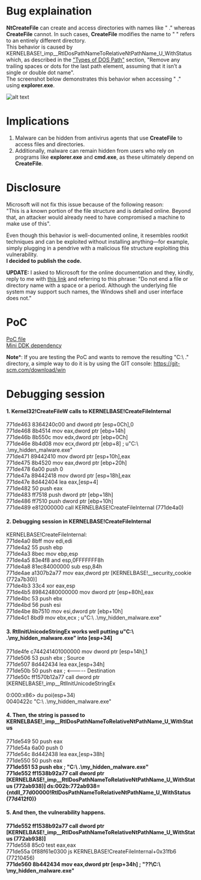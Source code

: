 # Bug explaination  

**NtCreateFile** can create and access directories with names like " ." whereas **CreateFile** cannot. In such cases, **CreateFile** modifies the name to " " refers to an entirely different directory.  
This behavior is caused by KERNELBASE!_imp__RtlDosPathNameToRelativeNtPathName_U_WithStatus which, as described in the ["Types of DOS Path"](https://googleprojectzero.blogspot.com/2016/02/) section, "Remove any trailing spaces or dots for the last path element, assuming that it isn’t a single or double dot name".  
The screenshot below demonstrates this behavior when accessing " ." using **explorer.exe**.  

![alt text](screenshots/screenshot1.png "Accessing to ' .' from explorer.exe")


# Implications  

1. Malware can be hidden from antivirus agents that use **CreateFile** to access files and directories.  
2. Additionally, malware can remain hidden from users who rely on programs like **explorer.exe** and **cmd.exe**, as these ultimately depend on **CreateFile**.


# Disclosure  

Microsoft will not fix this issue because of the following reason:  
"This is a known portion of the file structure and is detailed online. Beyond that, an attacker would already need to have compromised a machine to make use of this".  

Even though this behavior is well-documented online, it resembles rootkit techniques and can be exploited without installing anything—for example, simply plugging in a pendrive with a malicious file structure exploiting this vulnerability.  
**I decided to publish the code.**  

**UPDATE:** I asked to Microsoft for the online documentation and they, kindly, reply to me with [this link](https://docs.microsoft.com/en-us/windows/win32/fileio/naming-a-file?redirectedfrom=MSDN) and referring to this phrase: "Do not end a file or directory name with a space or a period. Although the underlying file system may support such names, the Windows shell and user interface does not."  


# PoC  

[PoC file](./PoC.c)  
[Mini DDK dependency](./miniddk.h)  
  
**Note***: If you are testing the PoC and wants to remove the resulting "C:\ .\" directory, a simple way to do it is by using the GIT console: <https://git-scm.com/download/win> 

# Debugging session  

#### 1. Kernel32!CreateFileW calls to KERNELBASE!CreateFileInternal  
771de463 8364240c00      and     dword ptr [esp+0Ch],0  
771de468 8b4514          mov     eax,dword ptr [ebp+14h]  
771de46b 8b550c          mov     edx,dword ptr [ebp+0Ch]  
771de46e 8b4d08          mov     ecx,dword ptr [ebp+8]      ; u"C:\ .\my_hidden_malware.exe"  
771de471 89442410        mov     dword ptr [esp+10h],eax  
771de475 8b4520          mov     eax,dword ptr [ebp+20h]  
771de478 6a00            push    0  
771de47a 89442418        mov     dword ptr [esp+18h],eax  
771de47e 8d442404        lea     eax,[esp+4]  
771de482 50              push    eax  
771de483 ff7518          push    dword ptr [ebp+18h]  
771de486 ff7510          push    dword ptr [ebp+10h]  
771de489 e812000000      call    KERNELBASE!CreateFileInternal (771de4a0)  
  
  
#### 2. Debugging session in KERNELBASE!CreateFileInternal  
KERNELBASE!CreateFileInternal:  
771de4a0 8bff            mov     edi,edi  
771de4a2 55              push    ebp  
771de4a3 8bec            mov     ebp,esp  
771de4a5 83e4f8          and     esp,0FFFFFFF8h  
771de4a8 81ec84000000    sub     esp,84h  
771de4ae a1307b2a77      mov     eax,dword ptr [KERNELBASE!__security_cookie (772a7b30)]  
771de4b3 33c4            xor     eax,esp  
771de4b5 89842480000000  mov     dword ptr [esp+80h],eax  
771de4bc 53              push    ebx  
771de4bd 56              push    esi  
771de4be 8b7510          mov     esi,dword ptr [ebp+10h]  
771de4c1 8bd9            mov     ebx,ecx                 ; u"C:\ .\my_hidden_malware.exe"  
  
  
#### 3. RtlInitUnicodeStringEx works well putting u"C:\ .\my_hidden_malware.exe" into [esp+34]    
771de4fe c744241401000000 mov     dword ptr [esp+14h],1  
771de506 53              push    ebx                    ; Source  
771de507 8d442434        lea     eax,[esp+34h]  
771de50b 50              push    eax                    ; <----- Destination  
771de50c ff1570b12a77    call    dword ptr [KERNELBASE!_imp__RtlInitUnicodeStringEx  

0:000:x86> du poi(esp+34)  
0040422c  "C:\ .\my_hidden_malware.exe"  
  
  
#### 4. Then, the string is passed to KERNELBASE!_imp__RtlDosPathNameToRelativeNtPathName_U_WithStatus  
771de549 50              push    eax  
771de54a 6a00            push    0  
771de54c 8d442438        lea     eax,[esp+38h]  
771de550 50              push    eax  
**771de551 53              push    ebx                   ; "C:\ .\my_hidden_malware.exe"**  
**771de552 ff1538b92a77    call    dword ptr [KERNELBASE!_imp__RtlDosPathNameToRelativeNtPathName_U_WithStatus (772ab938)] ds:002b:772ab938={ntdll_77d00000!RtlDosPathNameToRelativeNtPathName_U_WithStatus (77d412f0)}**  

  

#### 5. And then, the vulnerability happens.  
**771de552 ff1538b92a77    call    dword ptr [KERNELBASE!_imp__RtlDosPathNameToRelativeNtPathName_U_WithStatus (772ab938)]**  
771de558 85c0            test    eax,eax  
771de55a 0f88f61e0300    js      KERNELBASE!CreateFileInternal+0x31fb6 (77210456)  
**771de560 8b442434        mov     eax,dword ptr [esp+34h] ; "\??\C:\ \my_hidden_malware.exe"**  
